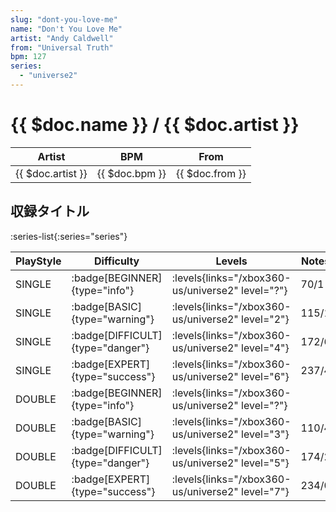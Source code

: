 ```yaml
---
slug: "dont-you-love-me"
name: "Don't You Love Me"
artist: "Andy Caldwell"
from: "Universal Truth"
bpm: 127
series:
  - "universe2"
---
```


# {{ $doc.name }} / {{ $doc.artist }}

|Artist|BPM|From|
|------|---|----|
|{{ $doc.artist }}|{{ $doc.bpm }}|{{ $doc.from }}|

## 収録タイトル

:series-list{:series="series"}

|PlayStyle|Difficulty|Levels|Notes|Movie|
|---------|----------|------|-----|-----|
|SINGLE| :badge[BEGINNER]{type="info"}|<div class="field is-grouped is-grouped-multiline"> :levels{links="/xbox360-us/universe2" level="?"}</div>|70/1||
|SINGLE| :badge[BASIC]{type="warning"}|<div class="field is-grouped is-grouped-multiline"> :levels{links="/xbox360-us/universe2" level="2"}</div>|115/1||
|SINGLE| :badge[DIFFICULT]{type="danger"}|<div class="field is-grouped is-grouped-multiline"> :levels{links="/xbox360-us/universe2" level="4"}</div>|172/6||
|SINGLE| :badge[EXPERT]{type="success"}|<div class="field is-grouped is-grouped-multiline"> :levels{links="/xbox360-us/universe2" level="6"}</div>|237/4||
|DOUBLE| :badge[BEGINNER]{type="info"}|<div class="field is-grouped is-grouped-multiline"> :levels{links="/xbox360-us/universe2" level="?"}</div>|||
|DOUBLE| :badge[BASIC]{type="warning"}|<div class="field is-grouped is-grouped-multiline"> :levels{links="/xbox360-us/universe2" level="3"}</div>|110/4||
|DOUBLE| :badge[DIFFICULT]{type="danger"}|<div class="field is-grouped is-grouped-multiline"> :levels{links="/xbox360-us/universe2" level="5"}</div>|174/2||
|DOUBLE| :badge[EXPERT]{type="success"}|<div class="field is-grouped is-grouped-multiline"> :levels{links="/xbox360-us/universe2" level="7"}</div>|234/0||

